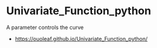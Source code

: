 # Univariate_Function_python
A parameter controls the curve

- https://ouoleaf.github.io/Univariate_Function_python/
